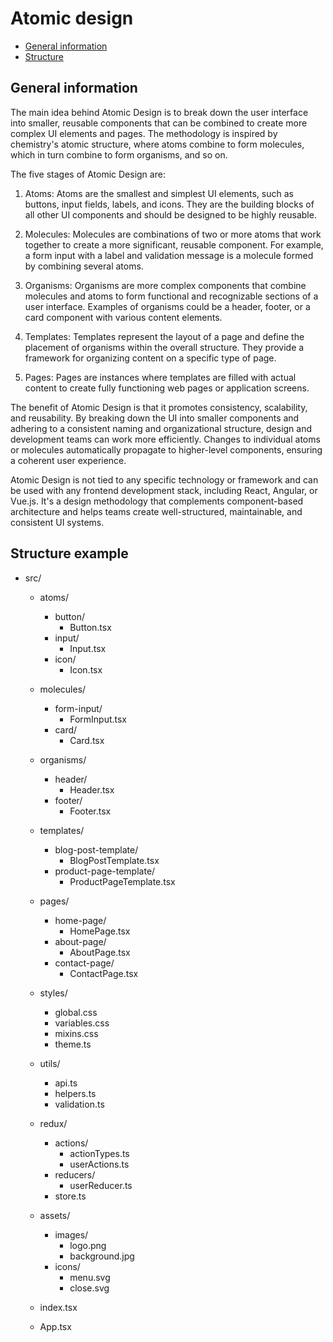 # Atomic design

- [General information](#general-information)
- [Structure](#structure)

## General information

The main idea behind Atomic Design is to break down the user interface into smaller, reusable components that can be combined to create more complex UI elements and pages. The methodology is inspired by chemistry's atomic structure, where atoms combine to form molecules, which in turn combine to form organisms, and so on.

The five stages of Atomic Design are:

1. Atoms:
   Atoms are the smallest and simplest UI elements, such as buttons, input fields, labels, and icons. They are the building blocks of all other UI components and should be designed to be highly reusable.

2. Molecules:
   Molecules are combinations of two or more atoms that work together to create a more significant, reusable component. For example, a form input with a label and validation message is a molecule formed by combining several atoms.

3. Organisms:
   Organisms are more complex components that combine molecules and atoms to form functional and recognizable sections of a user interface. Examples of organisms could be a header, footer, or a card component with various content elements.

4. Templates:
   Templates represent the layout of a page and define the placement of organisms within the overall structure. They provide a framework for organizing content on a specific type of page.

5. Pages:
   Pages are instances where templates are filled with actual content to create fully functioning web pages or application screens.

The benefit of Atomic Design is that it promotes consistency, scalability, and reusability. By breaking down the UI into smaller components and adhering to a consistent naming and organizational structure, design and development teams can work more efficiently. Changes to individual atoms or molecules automatically propagate to higher-level components, ensuring a coherent user experience.

Atomic Design is not tied to any specific technology or framework and can be used with any frontend development stack, including React, Angular, or Vue.js. It's a design methodology that complements component-based architecture and helps teams create well-structured, maintainable, and consistent UI systems.

## Structure example

- src/

  - atoms/

    - button/
      - Button.tsx
    - input/
      - Input.tsx
    - icon/
      - Icon.tsx

  - molecules/

    - form-input/
      - FormInput.tsx
    - card/
      - Card.tsx

  - organisms/

    - header/
      - Header.tsx
    - footer/
      - Footer.tsx

  - templates/

    - blog-post-template/
      - BlogPostTemplate.tsx
    - product-page-template/
      - ProductPageTemplate.tsx

  - pages/

    - home-page/
      - HomePage.tsx
    - about-page/
      - AboutPage.tsx
    - contact-page/
      - ContactPage.tsx

  - styles/

    - global.css
    - variables.css
    - mixins.css
    - theme.ts

  - utils/

    - api.ts
    - helpers.ts
    - validation.ts

  - redux/

    - actions/
      - actionTypes.ts
      - userActions.ts
    - reducers/
      - userReducer.ts
    - store.ts

  - assets/

    - images/
      - logo.png
      - background.jpg
    - icons/
      - menu.svg
      - close.svg

  - index.tsx
  - App.tsx
